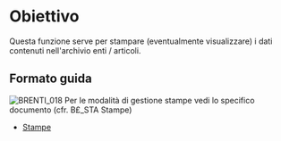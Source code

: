 # Obiettivo
Questa funzione serve per stampare (eventualmente visualizzare) i dati contenuti nell'archivio enti / articoli.

## Formato guida
![BRENTI_018](https://doc.smeup.com/immagini/MBDOC_OGG-P_BRES61/BRENTI_018.png)
Per le modalità di gestione stampe vedi lo specifico documento (cfr. B£_STA Stampe)
- [Stampe](Sorgenti/DOC_OPE/TA/B£AMO/B£_STA)

